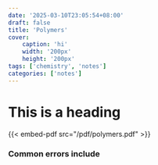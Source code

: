 ```yaml
---
date: '2025-03-10T23:05:54+08:00'
draft: false
title: 'Polymers'
cover: 
    caption: 'hi'
    width: '200px' 
    height: '200px' 
tags: ['chemistry', 'notes']
categories: ['notes']
---
```

# This is a heading

{{< embed-pdf src="/pdf/polymers.pdf" >}}

### Common errors include